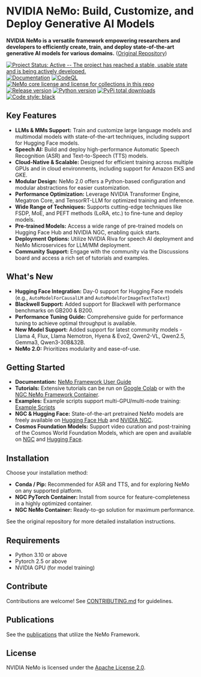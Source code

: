 # NVIDIA NeMo: Build, Customize, and Deploy Generative AI Models 

**NVIDIA NeMo is a versatile framework empowering researchers and developers to efficiently create, train, and deploy state-of-the-art generative AI models for various domains.** ([Original Repository](https://github.com/NVIDIA/NeMo))

[![Project Status: Active -- The project has reached a stable, usable state and is being actively developed.](http://www.repostatus.org/badges/latest/active.svg)](http://www.repostatus.org/#active)
[![Documentation](https://readthedocs.com/projects/nvidia-nemo/badge/?version=main)](https://docs.nvidia.com/deeplearning/nemo/user-guide/docs/en/main/)
[![CodeQL](https://github.com/nvidia/nemo/actions/workflows/codeql.yml/badge.svg?branch=main&event=push)](https://github.com/nvidia/nemo/actions/workflows/codeql.yml)
[![NeMo core license and license for collections in this repo](https://img.shields.io/badge/License-Apache%202.0-brightgreen.svg)](https://github.com/NVIDIA/NeMo/blob/master/LICENSE)
[![Release version](https://badge.fury.io/py/nemo-toolkit.svg)](https://badge.fury.io/py/nemo-toolkit)
[![Python version](https://img.shields.io/pypi/pyversions/nemo-toolkit.svg)](https://badge.fury.io/py/nemo-toolkit)
[![PyPi total downloads](https://static.pepy.tech/personalized-badge/nemo-toolkit?period=total&units=international_system&left_color=grey&right_color=brightgreen&left_text=downloads)](https://pepy.tech/project/nemo-toolkit)
[![Code style: black](https://img.shields.io/badge/code%20style-black-000000.svg)](https://github.com/psf/black)

## Key Features

*   **LLMs & MMs Support:** Train and customize large language models and multimodal models with state-of-the-art techniques, including support for Hugging Face models.
*   **Speech AI:** Build and deploy high-performance Automatic Speech Recognition (ASR) and Text-to-Speech (TTS) models.
*   **Cloud-Native & Scalable:** Designed for efficient training across multiple GPUs and in cloud environments, including support for Amazon EKS and GKE.
*   **Modular Design:** NeMo 2.0 offers a Python-based configuration and modular abstractions for easier customization.
*   **Performance Optimization:** Leverage NVIDIA Transformer Engine, Megatron Core, and TensorRT-LLM for optimized training and inference.
*   **Wide Range of Techniques:** Supports cutting-edge techniques like FSDP, MoE, and PEFT methods (LoRA, etc.) to fine-tune and deploy models.
*   **Pre-trained Models:** Access a wide range of pre-trained models on Hugging Face Hub and NVIDIA NGC, enabling quick starts.
*   **Deployment Options:** Utilize NVIDIA Riva for speech AI deployment and NeMo Microservices for LLM/MM deployment.
*   **Community Support:** Engage with the community via the Discussions board and access a rich set of tutorials and examples.

## What's New

*   **Hugging Face Integration:**  Day-0 support for Hugging Face models (e.g., `AutoModelForCausalLM` and `AutoModelForImageTextToText`)
*   **Blackwell Support:**  Added support for Blackwell with performance benchmarks on GB200 & B200.
*   **Performance Tuning Guide:**  Comprehensive guide for performance tuning to achieve optimal throughput is available.
*   **New Model Support:**  Added support for latest community models - Llama 4, Flux, Llama Nemotron, Hyena & Evo2, Qwen2-VL, Qwen2.5, Gemma3, Qwen3-30B&32B.
*   **NeMo 2.0:** Prioritizes modularity and ease-of-use.

## Getting Started

*   **Documentation:**  [NeMo Framework User Guide](https://docs.nvidia.com/nemo-framework/user-guide/latest/playbooks/index.html)
*   **Tutorials:**  Extensive tutorials can be run on [Google Colab](https://colab.research.google.com) or with the [NGC NeMo Framework Container](https://catalog.ngc.nvidia.com/orgs/nvidia/containers/nemo).
*   **Examples:**  Example scripts support multi-GPU/multi-node training:  [Example Scripts](https://github.com/NVIDIA/NeMo/tree/main/examples)
*   **NGC & Hugging Face:** State-of-the-art pretrained NeMo models are freely available on [Hugging Face Hub](https://huggingface.co/models?library=nemo&sort=downloads&search=nvidia) and [NVIDIA NGC](https://catalog.ngc.nvidia.com/models?query=nemo&orderBy=weightPopularDESC).
*   **Cosmos Foundation Models:** Support video curation and post-training of the Cosmos World Foundation Models, which are open and available on [NGC](https://catalog.ngc.nvidia.com/orgs/nvidia/teams/cosmos/collections/cosmos) and [Hugging Face](https://huggingface.co/collections/nvidia/cosmos-6751e884dc10e013a0a0d8e6).

## Installation

Choose your installation method:

*   **Conda / Pip:**  Recommended for ASR and TTS, and for exploring NeMo on any supported platform.
*   **NGC PyTorch Container:** Install from source for feature-completeness in a highly optimized container.
*   **NGC NeMo Container:**  Ready-to-go solution for maximum performance.

See the original repository for more detailed installation instructions.

## Requirements

*   Python 3.10 or above
*   Pytorch 2.5 or above
*   NVIDIA GPU (for model training)

## Contribute

Contributions are welcome!  See [CONTRIBUTING.md](https://github.com/NVIDIA/NeMo/blob/stable/CONTRIBUTING.md) for guidelines.

## Publications

See the [publications](https://nvidia.github.io/NeMo/publications/) that utilize the NeMo Framework.

## License

NVIDIA NeMo is licensed under the [Apache License 2.0](https://github.com/NVIDIA/NeMo?tab=Apache-2.0-1-ov-file).